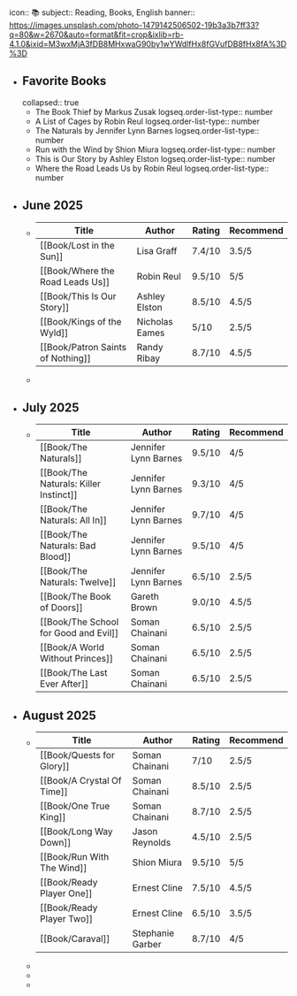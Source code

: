 icon:: 📚
subject:: Reading, Books, English
banner:: https://images.unsplash.com/photo-1479142506502-19b3a3b7ff33?q=80&w=2670&auto=format&fit=crop&ixlib=rb-4.1.0&ixid=M3wxMjA3fDB8MHxwaG90by1wYWdlfHx8fGVufDB8fHx8fA%3D%3D

- ## Favorite Books
  collapsed:: true
	- The Book Thief by Markus Zusak
	  logseq.order-list-type:: number
	- A List of Cages by Robin Reul
	  logseq.order-list-type:: number
	- The Naturals by Jennifer Lynn Barnes
	  logseq.order-list-type:: number
	- Run with the Wind by Shion Miura
	  logseq.order-list-type:: number
	- This is Our Story by Ashley Elston
	  logseq.order-list-type:: number
	- Where the Road Leads Us by Robin Reul
	  logseq.order-list-type:: number
- ## June 2025
	- |**Title**|**Author**|**Rating**|**Recommend**|
	  |--|--|--|--|
	  | [[Book/Lost in the Sun]] |Lisa Graff|7.4/10|3.5/5|
	  |[[Book/Where the Road Leads Us]]|Robin Reul|9.5/10|5/5|
	  |[[Book/This Is Our Story]]|Ashley Elston|8.5/10|4.5/5|
	  |[[Book/Kings of the Wyld]]|Nicholas Eames|5/10|2.5/5|
	  | [[Book/Patron Saints of Nothing]] |Randy Ribay|8.7/10|4.5/5|
	-
- ## July 2025
	- |**Title**|**Author**|**Rating**|**Recommend**|
	  |--|--|--|--|
	  | [[Book/The Naturals]] |Jennifer Lynn Barnes|9.5/10|4/5|
	  | [[Book/The Naturals: Killer Instinct]] |Jennifer Lynn Barnes|9.3/10|4/5|
	  | [[Book/The Naturals: All In]] |Jennifer Lynn Barnes|9.7/10|4/5|
	  | [[Book/The Naturals: Bad Blood]] |Jennifer Lynn Barnes|9.5/10|4/5|
	  | [[Book/The Naturals: Twelve]] |Jennifer Lynn Barnes|6.5/10|2.5/5|
	  | [[Book/The Book of Doors]] |Gareth Brown|9.0/10|4.5/5|
	  | [[Book/The School for Good and Evil]] |Soman Chainani|6.5/10|2.5/5|
	  | [[Book/A World Without Princes]] |Soman Chainani|6.5/10|2.5/5|
	  | [[Book/The Last Ever After]] |Soman Chainani|6.5/10|2.5/5|
- ## August 2025
	- |**Title**|**Author**|**Rating**|**Recommend**|
	  |--|--|--|--|
	  | [[Book/Quests for Glory]] |Soman Chainani|7/10|2.5/5|
	  | [[Book/A Crystal Of Time]] |Soman Chainani|8.5/10|2.5/5|
	  | [[Book/One True King]] |Soman Chainani|8.7/10|2.5/5|
	  | [[Book/Long Way Down]] |Jason Reynolds|4.5/10|2.5/5|
	  | [[Book/Run With The Wind]] |Shion Miura|9.5/10|5/5|
	  | [[Book/Ready Player One]] |Ernest Cline|7.5/10|4.5/5|
	  | [[Book/Ready Player Two]] |Ernest Cline| 6.5/10| 3.5/5|
	  | [[Book/Caraval]] |Stephanie Garber|8.7/10|4/5|
	-
	-
	-